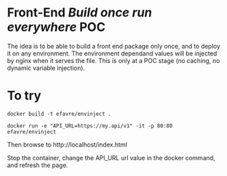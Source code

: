 # Front-End _Build once run everywhere_ POC

The idea is to be able to build a front end package only once, and to deploy it on any environment. The environment dependand values will be injected by nginx when it serves the file. This is only at a POC stage (no caching, no dynamic variable injection).

# To try

```
docker build -t efavre/envinject .
```
```
docker run -e "API_URL=https://my.api/v1" -it -p 80:80 efavre/envinject
```

Then browse to http://localhost/index.html

Stop the container, change the API_URL url value in the docker command, and refresh the page.
